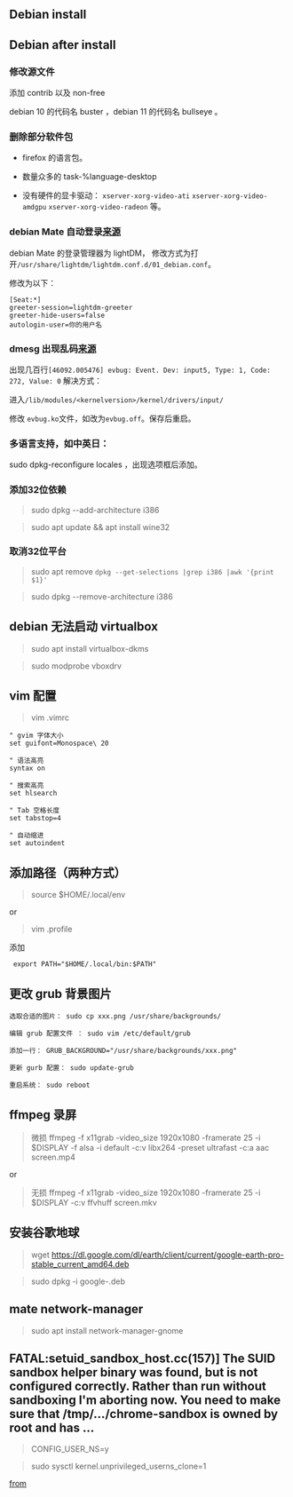 ## Debian install


## Debian after install

### 修改源文件

添加 contrib 以及 non-free

debian 10 的代码名 buster ，debian 11 的代码名 bullseye 。

> 


### 删除部分软件包

- firefox 的语言包。

- 数量众多的 task-%language-desktop

- 没有硬件的显卡驱动： `xserver-xorg-video-ati` `xserver-xorg-video-amdgpu` `xserver-xorg-video-radeon` 等。



### debian Mate 自动登录[来源](https://ubuntu-mate.community/t/auto-login-to-the-desktop/60)

  debian Mate 的登录管理器为 lightDM， 修改方式为打开`/usr/share/lightdm/lightdm.conf.d/01_debian.conf`。
  
  修改为以下：
  
  ```
[Seat:*]
greeter-session=lightdm-greeter
greeter-hide-users=false
autologin-user=你的用户名
```

### dmesg 出现乱码[来源](http://forums.debian.net/viewtopic.php?t=8457)

出现几百行`[46092.005476] evbug: Event. Dev: input5, Type: 1, Code: 272, Value: 0`
解决方式：

  进入`/lib/modules/<kernelversion>/kernel/drivers/input/`
  
  修改 `evbug.ko`文件，如改为`evbug.off`。保存后重启。
  
  
### 多语言支持，如中英日：
  
 sudo dpkg-reconfigure locales ，出现选项框后添加。
 
 
### 添加32位依赖
 
 > sudo dpkg --add-architecture i386 
 
 >  sudo apt update && apt install wine32 
 
 ### 取消32位平台
 
> sudo apt remove `dpkg --get-selections |grep i386 |awk '{print $1}'`
 
> sudo dpkg --remove-architecture i386
 

## debian 无法启动 virtualbox

> sudo apt install virtualbox-dkms

> sudo modprobe vboxdrv

## vim 配置

> vim .vimrc

```
" gvim 字体大小
set guifont=Monospace\ 20

" 语法高亮
syntax on

" 搜索高亮
set hlsearch

" Tab 空格长度
set tabstop=4

" 自动缩进
set autoindent
```

## 添加路径（两种方式）

> source $HOME/.local/env 

or

> vim .profile

添加

```
 export PATH="$HOME/.local/bin:$PATH"
```


## 更改 grub 背景图片

    选取合适的图片： sudo cp xxx.png /usr/share/backgrounds/

    编辑 grub 配置文件 ： sudo vim /etc/default/grub

    添加一行： GRUB_BACKGROUND="/usr/share/backgrounds/xxx.png"

    更新 gurb 配置： sudo update-grub

    重启系统： sudo reboot

## ffmpeg 录屏


>  微损 ffmpeg -f x11grab -video_size 1920x1080 -framerate 25 -i $DISPLAY -f alsa -i default -c:v libx264 -preset ultrafast -c:a aac screen.mp4

or

>  无损 ffmpeg -f x11grab -video_size 1920x1080 -framerate 25 -i $DISPLAY -c:v ffvhuff screen.mkv

## 安装谷歌地球

> wget https://dl.google.com/dl/earth/client/current/google-earth-pro-stable_current_amd64.deb

> sudo dpkg -i google-.deb

## mate network-manager

> sudo apt install network-manager-gnome

## FATAL:setuid_sandbox_host.cc(157)] The SUID sandbox helper binary was found, but is not configured correctly. Rather than run without sandboxing I'm aborting now. You need to make sure that /tmp/.../chrome-sandbox is owned by root and has ...

> CONFIG_USER_NS=y

> sudo sysctl kernel.unprivileged_userns_clone=1

[from](https://github.com/electron/electron/issues/17972)
